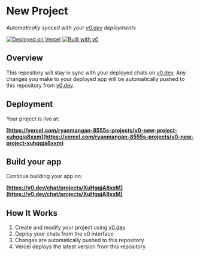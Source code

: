 # New Project

*Automatically synced with your [v0.dev](https://v0.dev) deployments*

[![Deployed on Vercel](https://img.shields.io/badge/Deployed%20on-Vercel-black?style=for-the-badge&logo=vercel)](https://vercel.com/ryanmangan-8555s-projects/v0-new-project-xuhggja8xxm)
[![Built with v0](https://img.shields.io/badge/Built%20with-v0.dev-black?style=for-the-badge)](https://v0.dev/chat/projects/XuHggjA8xxM)

## Overview

This repository will stay in sync with your deployed chats on [v0.dev](https://v0.dev).
Any changes you make to your deployed app will be automatically pushed to this repository from [v0.dev](https://v0.dev).

## Deployment

Your project is live at:

**[https://vercel.com/ryanmangan-8555s-projects/v0-new-project-xuhggja8xxm](https://vercel.com/ryanmangan-8555s-projects/v0-new-project-xuhggja8xxm)**

## Build your app

Continue building your app on:

**[https://v0.dev/chat/projects/XuHggjA8xxM](https://v0.dev/chat/projects/XuHggjA8xxM)**

## How It Works

1. Create and modify your project using [v0.dev](https://v0.dev)
2. Deploy your chats from the v0 interface
3. Changes are automatically pushed to this repository
4. Vercel deploys the latest version from this repository
